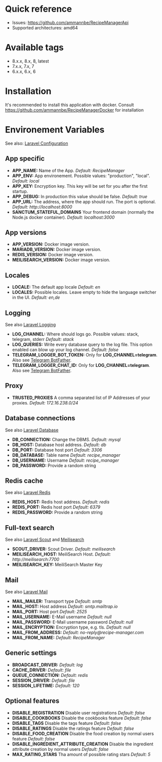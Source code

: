 # Quick reference

-   Issues: https://github.com/ammannbe/RecipeManagerApi
-   Supported architectures: amd64

# Available tags

-   8.x.x, 8.x, 8, latest
-   7.x.x, 7.x, 7
-   6.x.x, 6.x, 6

# Installation

It's recommended to install this application with docker.
Consult https://github.com/ammannbe/RecipeManagerDocker for installation

# Environement Variables

See also: [Laravel Configuration](https://laravel.com/docs/8.x/configuration)

## App specific

-   **APP_NAME:** Name of the App. _Default: RecipeManager_
-   **APP_ENV:** App environement. Possible values: "production", "local". _Default: local_
-   **APP_KEY:** Encryption key. This key will be set for you after the first startup.
-   **APP_DEBUG:** In production this value should be false. _Default: true_
-   **APP_URL:** The address, where the app should run. The port is optional. _Default: http://localhost:8000_
-   **SANCTUM_STATEFUL_DOMAINS** Your frontend domain (normally the Node.js docker container). _Default: localhost:3000_

## App versions

-   **APP_VERSION:** Docker image version.
-   **MARIADB_VERSION:** Docker image version.
-   **REDIS_VERSION:** Docker image version.
-   **MEILISEARCH_VERSION:** Docker image version.

## Locales

-   **LOCALE:** The default app locale _Default: en_
-   **LOCALES:** Possible locales. Leave empty to hide the language switcher in the UI. _Default: en,de_

## Logging

See also [Laravel Logging](https://laravel.com/docs/8.x/logging)

-   **LOG_CHANNEL:** Where should logs go. Possible values: stack, telegram, stderr _Default: stack_
-   **LOG_QUERIES:** Write every database query to the log file. This option enabled can blow up your log channel. _Default: false_
-   **TELEGRAM_LOGGER_BOT_TOKEN:** Only for **LOG_CHANNEL=telegram**. Also see [Telegram BotFather](https://core.telegram.org/bots#6-botfather).
-   **TELEGRAM_LOGGER_CHAT_ID:** Only for **LOG_CHANNEL=telegram**. Also see [Telegram BotFather](https://core.telegram.org/bots#6-botfather).

## Proxy

-   **TRUSTED_PROXIES** A comma separated list of IP Addresses of your proxies. _Default: 172.16.238.0/24_

## Database connections

See also [Laravel Database](https://laravel.com/docs/8.x/database#configuration)

-   **DB_CONNECTION:** Change the DBMS. _Default: mysql_
-   **DB_HOST:** Database host address. _Default: db_
-   **DB_PORT:** Database host port _Default: 3306_
-   **DB_DATABASE:** Table name _Default: recipe_manager_
-   **DB_USERNAME:** Username _Default: recipe_manager_
-   **DB_PASSWORD:** Provide a random string

## Redis cache

See also [Laravel Redis](https://laravel.com/docs/8.x/redis)

-   **REDIS_HOST:** Redis host address. _Default: redis_
-   **REDIS_PORT:** Redis host port _Default: 6379_
-   **REDIS_PASSWORD:** Provide a random string

## Full-text search

See also [Laravel Scout](https://laravel.com/docs/8.x/scout) and [Meilisearch](https://github.com/meilisearch/meilisearch-laravel-scout)

-   **SCOUT_DRIVER:** Scout Driver. _Default: meilisearch_
-   **MEILISEARCH_HOST:** MeiliSearch Host. _Default: http://meilisearch:7700_
-   **MEILISEARCH_KEY:** MeiliSearch Master Key

## Mail

See also [Laravel Mail](https://laravel.com/docs/8.x/mail)

-   **MAIL_MAILER:** Transport type _Default: smtp_
-   **MAIL_HOST:** Host address _Default: smtp.mailtrap.io_
-   **MAIL_PORT:** Host port _Default: 2525_
-   **MAIL_USERNAME:** E-Mail username _Default: null_
-   **MAIL_PASSWORD:** E-Mail username password _Default: null_
-   **MAIL_ENCRYPTION:** Encryption type, e.g. tls. _Default: null_
-   **MAIL_FROM_ADDRESS:** _Default: no-reply@recipe-manager.com_
-   **MAIL_FROM_NAME:** _Default: RecipeManager_

## Generic settings

-   **BROADCAST_DRIVER:** _Default: log_
-   **CACHE_DRIVER:** _Default: file_
-   **QUEUE_CONNECTION:** _Default: redis_
-   **SESSION_DRIVER:** _Default: file_
-   **SESSION_LIFETIME:** _Default: 120_

## Optional features

-   **DISABLE_REGISTRATION** Disable user registrations _Default: false_
-   **DISABLE_COOKBOOKS** Disable the cookbooks feature _Default: false_
-   **DISABLE_TAGS** Disable the tags feature _Default: false_
-   **DISABLE_RATINGS** Disable the ratings feature _Default: false_
-   **DISABLE_FOOD_CREATION** Disable the food creation by normal users feature _Default: false_
-   **DISABLE_INGREDIENT_ATTRIBUTE_CREATION** Disable the ingredient attribute creation by normal users _Default: false_
-   **MAX_RATING_STARS** Tha amount of possible rating stars _Default: 5_
